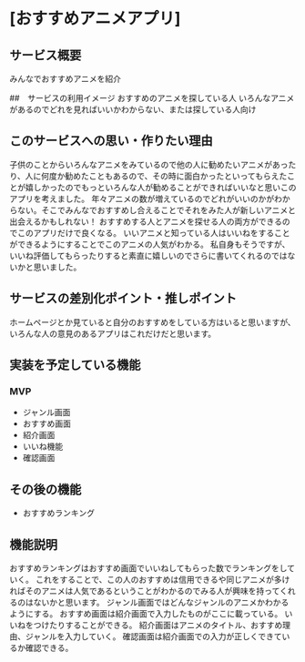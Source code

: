 # [おすすめアニメアプリ]

## サービス概要
みんなでおすすめアニメを紹介

##　サービスの利用イメージ
おすすめのアニメを探している人
いろんなアニメがあるのでどれを見ればいいかわからない、または探している人向け

## このサービスへの思い・作りたい理由
子供のことからいろんなアニメをみているので他の人に勧めたいアニメがあったり、人に何度か勧めたこともあるので、その時に面白かったといってもらえたことが嬉しかったのでもっといろんな人が勧めることができればいいなと思いこのアプリを考えました。
年々アニメの数が増えているのでどれがいいのかがわからない。そこでみんなでおすすめし合えることでそれをみた人が新しいアニメと出会えるかもしれない！
おすすめする人とアニメを探せる人の両方ができるのでこのアプリだけで良くなる。
いいアニメと知っている人はいいねをすることができるようにすることでこのアニメの人気がわかる。
私自身もそうですが、いいね評価してもらったりすると素直に嬉しいのでさらに書いてくれるのではないかと思いました。

## サービスの差別化ポイント・推しポイント
ホームページとか見ていると自分のおすすめをしている方はいると思いますが、いろんな人の意見のあるアプリはこれだけだと思います。
## 実装を予定している機能
### MVP
* ジャンル画面
* おすすめ画面
* 紹介画面
* いいね機能
* 確認画面
## その後の機能
* おすすめランキング

## 機能説明
おすすめランキングはおすすめ画面でいいねしてもらった数でランキングをしていく。
これをすることで、この人のおすすめは信用できるや同じアニメが多ければそのアニメは人気であるということがわかるのでみる人が興味を持ってくれるのはないかと思います。
ジャンル画面ではどんなジャンルのアニメかわかるようにする。
おすすめ画面は紹介画面で入力したものがここに載っている。
いいねをつけたりすることができる。
紹介画面はアニメのタイトル、おすすめ理由、ジャンルを入力していく。
確認画面は紹介画面での入力が正しくできているか確認できる。